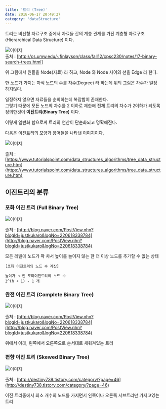 ```yaml
---
title: '트리 (Tree)'
date: 2018-06-17 20:49:27
category: 'dataStructure'
---
```



트리는 비선형 자료구조 중에서 자료들 간의 계층 관계를 가진 계층형 자료구조(Hierarchical Data Structure) 이다.

![이미지](http://cs.umw.edu/~finlayson/class/fall12/cpsc230/notes/images/tree.png)  
출처 : [http://cs.umw.edu/~finlayson/class/fall12/cpsc230/notes/17-binary-search-trees.html]


위 그림에서 원들을 Node(자료) 라 하고, Node 와 Node 사이의 선을 Edge 라 한다.

한 노드가 가지는 자식 노드의 수를 차수(Degree) 라 하는데 위의 그림은
차수가 일정하지않다.

일정하지 않으면 자료들을 순회하는데 복잡함이 존재한다.  
그렇기 때문에 모든 노드의 차수를 2 이하로 제한해 전체 트리의 차수가 2이하가 되도록 정의한것이 **이진트리(Binary Tree)** 이다.

이렇게 일반화 함으로써 트리의 연산이 단순화되고 명확해진다.

다음은 이진트리의 모양과 용어들을 나타낸 이미지이다.

![이미지](https://www.tutorialspoint.com/data_structures_algorithms/images/binary_tree.jpg)

출처 : [https://www.tutorialspoint.com/data_structures_algorithms/tree_data_structure.htm](https://www.tutorialspoint.com/data_structures_algorithms/tree_data_structure.htm)


## 이진트리의 분류

### 포화 이진 트리 (Full Binary Tree)
![이미지](https://encrypted-tbn0.gstatic.com/images?q=tbn:ANd9GcQ6PKHfRLeaIqzFViGFnzxiQXANk6IOi6tn8D3GZoPZzr3kXl1uqg)

출처 : [http://blog.naver.com/PostView.nhn?blogId=justkukaro&logNo=220618338784](http://blog.naver.com/PostView.nhn?blogId=justkukaro&logNo=220618338784)

모든 레벨에 노드가 꽉 차서 높이를 늘이지 않는 한 더 이상 노드를 추가할 수 없는 상태  
```
[포화 이진트리의 노드 수 계산]

높이가 h 인 포화이진트리의 노드 수
2^(h + 1) - 1 개
```


### 완전 이진 트리 (Complete Binary Tree)
![이미지](https://encrypted-tbn0.gstatic.com/images?q=tbn:ANd9GcRa8VPypYP_5BtVwYNW_8KCd5IcMjdeko-BgqVOnkNGl3hBraq6)

출처 : [http://blog.naver.com/PostView.nhn?blogId=justkukaro&logNo=220618338784](http://blog.naver.com/PostView.nhn?blogId=justkukaro&logNo=220618338784)

위에서 아래, 왼쪽에서 오른쪽으로 순서대로 채워져있는 트리

### 편향 이진 트리 (Skewed Binary Tree)
![이미지](http://cfile24.uf.tistory.com/image/17466F474E0010EC1F8400)

출처 : [http://destiny738.tistory.com/category/?page=46](http://destiny738.tistory.com/category/?page=46)

이진 트리중에서 최소 개수의 노드를 가지면서 왼쪽이나 오른쪽 서브트리만 가지고있는 트리
